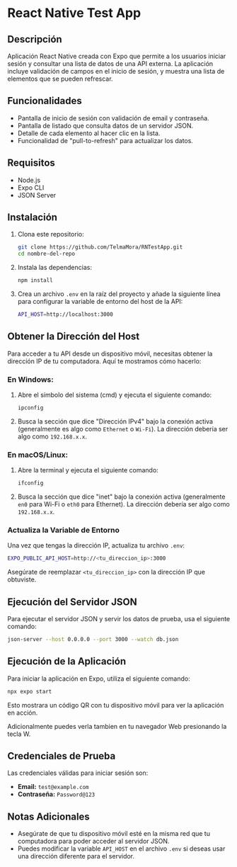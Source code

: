 # React Native Test App

## Descripción

Aplicación React Native creada con Expo que permite a los usuarios iniciar sesión y consultar una lista de datos de una API externa. La aplicación incluye validación de campos en el inicio de sesión, y muestra una lista de elementos que se pueden refrescar. 

## Funcionalidades

- Pantalla de inicio de sesión con validación de email y contraseña.
- Pantalla de listado que consulta datos de un servidor JSON.
- Detalle de cada elemento al hacer clic en la lista.
- Funcionalidad de "pull-to-refresh" para actualizar los datos.

## Requisitos

- Node.js
- Expo CLI
- JSON Server

## Instalación

1. Clona este repositorio:

   ```bash
   git clone https://github.com/TelmaMora/RNTestApp.git
   cd nombre-del-repo
   ```

2. Instala las dependencias:

   ```bash
   npm install
   ```


3. Crea un archivo `.env` en la raíz del proyecto y añade la siguiente línea para configurar la variable de entorno del host de la API:

   ```bash
   API_HOST=http://localhost:3000
   ```

## Obtener la Dirección del Host

Para acceder a tu API desde un dispositivo móvil, necesitas obtener la dirección IP de tu computadora. Aquí te mostramos cómo hacerlo:

### En Windows:

1. Abre el símbolo del sistema (cmd) y ejecuta el siguiente comando:

   ```bash
   ipconfig
   ```

2. Busca la sección que dice "Dirección IPv4" bajo la conexión activa (generalmente es algo como `Ethernet` o `Wi-Fi`). La dirección debería ser algo como `192.168.x.x`.

### En macOS/Linux:

1. Abre la terminal y ejecuta el siguiente comando:

   ```bash
   ifconfig
   ```

2. Busca la sección que dice "inet" bajo la conexión activa (generalmente `en0` para Wi-Fi o `eth0` para Ethernet). La dirección debería ser algo como `192.168.x.x`.

### Actualiza la Variable de Entorno

Una vez que tengas la dirección IP, actualiza tu archivo `.env`:

```bash
EXPO_PUBLIC_API_HOST=http://<tu_direccion_ip>:3000
```

Asegúrate de reemplazar `<tu_direccion_ip>` con la dirección IP que obtuviste.

## Ejecución del Servidor JSON

Para ejecutar el servidor JSON y servir los datos de prueba, usa el siguiente comando:

```bash
json-server --host 0.0.0.0 --port 3000 --watch db.json
```

## Ejecución de la Aplicación

Para iniciar la aplicación en Expo, utiliza el siguiente comando:

```bash
npx expo start
```

Esto mostrara un código QR con tu dispositivo móvil para ver la aplicación en acción.

Adicionalmente puedes verla tambien en tu navegador Web presionando la tecla W.

## Credenciales de Prueba

Las credenciales válidas para iniciar sesión son:

- **Email:** `test@example.com`
- **Contraseña:** `Password@123`

## Notas Adicionales

- Asegúrate de que tu dispositivo móvil esté en la misma red que tu computadora para poder acceder al servidor JSON.
- Puedes modificar la variable `API_HOST` en el archivo `.env` si deseas usar una dirección diferente para el servidor.

